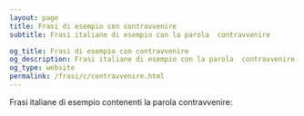 ```yaml
---
layout: page
title: Frasi di esempio con contravvenire 
subtitle: Frasi italiane di esempio con la parola  contravvenire

og_title: Frasi di esempio con contravvenire 
og_description: Frasi italiane di esempio con la parola  contravvenire
og_type: website
permalink: /frasi/c/contravvenire.html
---
```


Frasi italiane di esempio contenenti la parola contravvenire:


